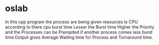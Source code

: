 # oslab
In this cpp program the process are being given resources ie CPU according to there cpu burst time
Lesser the Burst time Higher the Priority and the Processes can be Prempited if another process comes 
less burst time.Output gives Average Waiting time for Process and Turnaround time.
